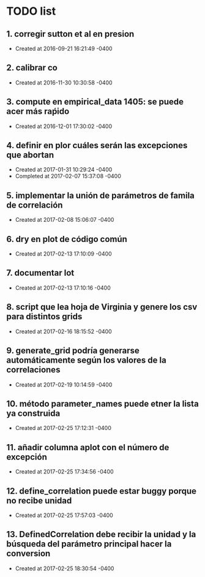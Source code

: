 # TODO list
## 1. corregir sutton et al en presion
- Created at   2016-09-21 16:21:49 -0400

## 2. calibrar co
- Created at   2016-11-30 10:30:58 -0400

## 3. compute en empirical_data 1405: se puede acer más raṕido
- Created at   2016-12-01 17:30:02 -0400

## 4. definir en plor cuáles serán las excepciones que abortan
- Created at   2017-01-31 10:29:24 -0400
- Completed at 2017-02-07 15:37:08 -0400

## 5. implementar la unión de parámetros de famila de correlación
- Created at   2017-02-08 15:06:07 -0400

## 6. dry en plot de código común
- Created at   2017-02-13 17:10:09 -0400

## 7. documentar lot
- Created at   2017-02-13 17:10:16 -0400

## 8. script que lea hoja de Virginia y genere los csv para distintos grids
- Created at   2017-02-16 18:15:52 -0400

## 9. generate_grid podría generarse automáticamente según los valores de la correlaciones
- Created at   2017-02-19 10:14:59 -0400

## 10. método parameter_names puede etner la lista ya construida
- Created at   2017-02-25 17:12:31 -0400

## 11. añadir columna aplot con el número de excepción
- Created at   2017-02-25 17:34:56 -0400

## 12. define_correlation puede estar buggy porque no recibe unidad
- Created at   2017-02-25 17:57:03 -0400

## 13. DefinedCorrelation debe recibir la unidad y la búsqueda del parámetro principal hacer la conversion
- Created at   2017-02-25 18:30:54 -0400

